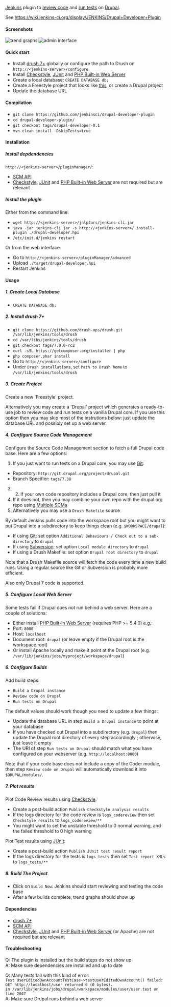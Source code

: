 [Jenkins](https://jenkins-ci.org/) plugin to [review code](https://www.drupal.org/project/coder) and [run tests](https://www.drupal.org/simpletest) on [Drupal](https://www.drupal.org/).

See https://wiki.jenkins-ci.org/display/JENKINS/Drupal+Developer+Plugin

#### Screenshots

![trend graphs](https://raw.github.com/jenkinsci/drupal-developer-plugin/master/img/trends.png)
![admin interface](https://raw.github.com/jenkinsci/drupal-developer-plugin/master/img/admin.png)

#### Quick start

 * Install [drush 7+](http://docs.drush.org/en/master/install/) globally or configure the path to Drush on `http://<jenkins-server>/configure`
 * Install [Checkstyle](https://wiki.jenkins-ci.org/display/JENKINS/Checkstyle+Plugin), [JUnit](https://wiki.jenkins-ci.org/display/JENKINS/JUnit+Plugin) and [PHP Built-in Web Server](https://wiki.jenkins-ci.org/display/JENKINS/PHP+Built-in+Web+Server+Plugin)
 * Create a local database: `CREATE DATABASE db;`
 * Create a Freestyle project that looks like [this](https://github.com/jenkinsci/drupal-developer-plugin/blob/master/img/config.png), or create a Drupal project
 * Update the database URL

#### Compilation

 * `git clone https://github.com/jenkinsci/drupal-developer-plugin`
 * `cd drupal-developer-plugin/`
 * `git checkout tags/drupal-developer-0.1`
 * `mvn clean install -DskipTests=true`

#### Installation

##### Install depdendencies

`http://<jenkins-server>/pluginManager/`:
 * [SCM API](https://wiki.jenkins-ci.org/display/JENKINS/SCM+API+Plugin)
 * [Checkstyle](https://wiki.jenkins-ci.org/display/JENKINS/Checkstyle+Plugin), [JUnit](https://wiki.jenkins-ci.org/display/JENKINS/JUnit+Plugin) and [PHP Built-in Web Server](https://wiki.jenkins-ci.org/display/JENKINS/PHP+Built-in+Web+Server+Plugin) are not required but are relevant

##### Install the plugin

Either from the command line:
 * `wget http://<jenkins-server>/jnlpJars/jenkins-cli.jar`
 * `java -jar jenkins-cli.jar -s http://<jenkins-server>/ install-plugin ./drupal-developer.hpi`
 * `/etc/init.d/jenkins restart`

Or from the web interface:
 * Go to `http://<jenkins-server>/pluginManager/advanced`
 * Upload `./target/drupal-developer.hpi`
 * Restart Jenkins

#### Usage

##### 1. Create Local Database

 * `CREATE DATABASE db;`

##### 2. Install drush 7+

 * `git clone https://github.com/drush-ops/drush.git /var/lib/jenkins/tools/drush`
 * `cd /var/libs/jenkins/tools/drush`
 * `git checkout tags/7.0.0-rc2`
 * `curl -sSL https://getcomposer.org/installer | php`
 * `php composer.phar install`
 * Go to `http://<jenkins-server>/configure`
 * Under `Drush installations`, set `Path to Drush home` to `/var/lib/jenkins/tools/drush`

##### 3. Create Project

Create a new 'Freestyle' project.

Alternatively you may create a 'Drupal' project which generates a ready-to-use job to review code and run tests on a vanilla Drupal core. If you use this option then you may skip most of the instrutions below: just update the database URL and possibly set up a web server.

##### 4. Configure Source Code Management

Configure the Source Code Management section to fetch a full Drupal code base. Here are a few options:
1. If you just want to run tests on a Drupal core, you may use [Git](https://wiki.jenkins-ci.org/display/JENKINS/Git+Plugin):
 * Repository: `http://git.drupal.org/project/drupal.git`
 * Branch Specifier: `tags/7.38`
3. 2. If your own code repository includes a Drupal core, then just pull it
4. If it does not, then you may combine your own repo with the drupal.org repo using [Multiple SCMs](https://wiki.jenkins-ci.org/display/JENKINS/Multiple+SCMs+Plugin)
5. Alternatively you may use a `Drush Makefile` source

By default Jenkins pulls code into the workspace root but you might want to put Drupal into a subdirectory to keep things clean (e.g. `$WORKSPACE/drupal`):
 * If using [Git](https://wiki.jenkins-ci.org/display/JENKINS/Git+Plugin): set option `Additional Behaviours / Check out to a sub-directory` to `drupal`
 * If using [Subversion](https://wiki.jenkins-ci.org/display/JENKINS/Subversion+Plugin): set option `Local module directory` to `drupal`
 * If using a Drush Makefile: set option `Drupal root directory` to `drupal`

Note that a Drush Makefile source will fetch the code every time a new build runs. Using a regular source like Git or Subversion is probably more efficient.

Also only Drupal 7 code is supported.

##### 5. Configure Local Web Server

Some tests fail if Drupal does not run behind a web server. Here are a couple of solutions:
 * Either install [PHP Built-in Web Server](https://wiki.jenkins-ci.org/display/JENKINS/PHP+Built-in+Web+Server+Plugin) (requires PHP >= 5.4.0) e.g.:
  * Port: `8000`
  * Host: `localhost`
  * Document root: `drupal` (or leave empty if the Drupal root is the workspace root)
 * Or install Apache locally and make it point at the Drupal root (e.g. `/var/lib/jenkins/jobs/myproject/workspace/drupal`)

##### 6. Configure Builds

Add build steps:
 * `Build a Drupal instance`
 * `Review code on Drupal`
 * `Run tests on Drupal`

The default values should work though you need to update a few things:
 * Update the database URL in step `Build a Drupal instance` to point at your database
 * If you have checked out Drupal into a subdirectory (e.g. `drupal`) then update the Drupal root directory of every step accordingly ; otherwise, just leave it empty
 * The URI of step `Run tests on Drupal` should match what you have configured on your webserver (e.g. `http://localhost:8000`)

Note that if your code base does not include a copy of the Coder module, then step `Review code on Drupal` will automatically download it into `$DRUPAL/modules/`.

##### 7. Plot results

Plot Code Review results using [Checkstyle](https://wiki.jenkins-ci.org/display/JENKINS/Checkstyle+Plugin):
 * Create a post-build action `Publish Checkstyle analysis results`
 * If the logs directory for the code review is `logs_codereview` then set `Checkstyle results` to `logs_codereview/**`
 * You might want to set the unstable threshold to 0 normal warning, and the failed threshold to 0 high warning

Plot Test results using [JUnit](https://wiki.jenkins-ci.org/display/JENKINS/JUnit+Plugin):
 * Create a post-build action `Publish JUnit test result report`
 * If the logs directory for the tests is `logs_tests` then set `Test report XMLs` to `logs_tests/**`

##### 8. Build The Project

 * Click on `Build Now`: Jenkins should start reviewing and testing the code base
 * After a few builds complete, trend graphs should show up

#### Dependencies

 * [drush 7+](http://www.drush.org/en/master/install/)
 * [SCM API](https://wiki.jenkins-ci.org/display/JENKINS/SCM+API+Plugin)
 * [Checkstyle](https://wiki.jenkins-ci.org/display/JENKINS/Checkstyle+Plugin), [JUnit](https://wiki.jenkins-ci.org/display/JENKINS/JUnit+Plugin) and [PHP Built-in Web Server](https://wiki.jenkins-ci.org/display/JENKINS/PHP+Built-in+Web+Server+Plugin) (or Apache) are not required but are relevant

#### Troubleshooting

Q: The plugin is installed but the build steps do not show up  
A: Make sure dependencies are installed and up to date

Q: Many tests fail with this kind of error:  
   `Test UserEditedOwnAccountTestCase->testUserEditedOwnAccount() failed:`  
   `GET http://localhost/user returned 0 (0 bytes).`  
   `in /var/lib/jenkins/jobs/drupal/workspace/modules/user/user.test on line 2047`  
A: Make sure Drupal runs behind a web server
